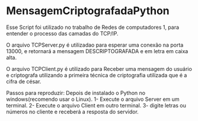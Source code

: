 # MensagemCriptografadaPython

Esse Script foi utilizado no trabalho de Redes de computadores 1, para entender o processo das camadas do TCP/IP.

O arquivo TCPServer.py é utilizadao para esperar uma conexão na porta 13000, e retornará a mensagem DESCRIPTOGRAFADA e em letra em caixa alta.

O arquivo TCPClient.py é utilizado para Receber uma mensagem do usuário e criptografa utilizando a primeira técnica de criptografia utilizada que é a cifra de césar.

Passos para reproduzir:
Depois de instalado o Python no windows(recomendo usar o Linux).
  1- Execute o arquivo Server em um terminal.
  2- Execute o arquivo Client em outro terminal.
  3- digite letras ou números no cliente e receberá a resposta do servidor.
